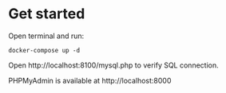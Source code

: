 # Get started

Open terminal and run:

```
docker-compose up -d
```

Open http://localhost:8100/mysql.php to verify SQL connection.

PHPMyAdmin is available at http://localhost:8000

